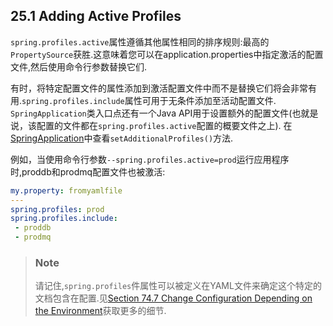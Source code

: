 ## 25.1 Adding Active Profiles
`spring.profiles.active`属性遵循其他属性相同的排序规则:最高的`PropertySource`获胜.这意味着您可以在application.properties中指定激活的配置文件,然后使用命令行参数替换它们.

有时，将特定配置文件的属性添加到激活配置文件中而不是替换它们将会非常有用.`spring.profiles.include`属性可用于无条件添加至活动配置文件.
`SpringApplication`类入口点还有一个Java API用于设置额外的配置文件(也就是说，该配置的文件都在`spring.profiles.active`配置的概要文件之上).
在[SpringApplication](https://docs.spring.io/spring-boot/docs/2.0.2.RELEASE/api/org/springframework/boot/SpringApplication.html)中查看`setAdditionalProfiles()`方法.

例如，当使用命令行参数`--spring.profiles.active=prod`运行应用程序时,proddb和prodmq配置文件也被激活:

```yaml
my.property: fromyamlfile
---
spring.profiles: prod
spring.profiles.include:
 - proddb
 - prodmq
```


>### Note
>请记住,`spring.profiles`件属性可以被定义在YAML文件来确定这个特定的文档包含在配置.见[Section 74.7 Change Configuration Depending on the Environment](../../IX.How-to%20guides/74.Properties%20and%20Configuration/74.7.Change%20Configuration%20Depending%20on%20the%20Environment.md)获取更多的细节.